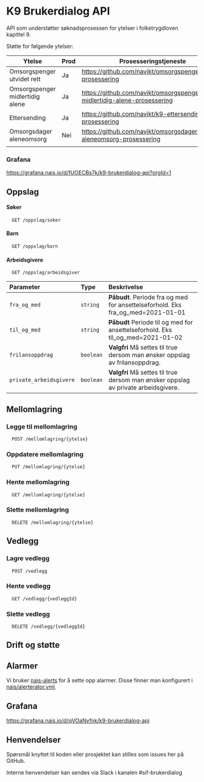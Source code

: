 # K9 Brukerdialog API

API som understøtter søknadsprosessen for ytelser i folketrygdloven kapittel 9.

Støtte for følgende ytelser:

| Ytelse | Prod | Prosesseringstjeneste | Frontend repo |
| --- | -- | -- | -- |
| Omsorgspenger utvidet rett | Ja | https://github.com/navikt/omsorgspengesoknad-prosessering | https://github.com/navikt/omsorgspengesoknad |
| Omsorgspenger midlertidig alene | Ja | https://github.com/navikt/omsorgspenger-midlertidig-alene-prosessering | https://github.com/navikt/omsorgspenger-midlertidig-alene-dialog |
| Ettersending | Ja | https://github.com/navikt/k9-ettersending-prosessering | https://github.com/navikt/sif-ettersending |
| Omsorgsdager aleneomsorg | Nei | https://github.com/navikt/omsorgsdager-aleneomsorg-prosessering | https://github.com/navikt/omsorgsdager-aleneomsorg-dialog |
| | | | |


### Grafana
https://grafana.nais.io/d/fUOECBs7k/k9-brukerdialog-api?orgId=1

## Oppslag

#### Søker

```
  GET /oppslag/soker
```

#### Barn

```
  GET /oppslag/barn
```

#### Arbeidsgivere

```
  GET /oppslag/arbeidsgiver
```

| Parameter | Type     | Beskrivelse                |
| :-------- | :------- | :------------------------- |
| `fra_og_med` | `string` | **Påbudt**. Periode fra og med for ansettelseforhold. Eks fra_og_med=2021-01-01 |
| `til_og_med` | `string` | **Påbudt** Periode til og med for ansettelseforhold. Eks til_og_med=2021-01-02 |
| `frilansoppdrag` | `boolean` | **Valgfri** Må settes til true dersom man ønsker oppslag av frilansoppdrag.|
| `private_arbeidsgivere` | `boolean` | **Valgfri**  Må settes til true dersom man ønsker oppslag av private arbeidsgivere.|


## Mellomlagring

### Legge til mellomlagring 
```
  POST /mellomlagring/{ytelse}
```
### Oppdatere mellomlagring 
```
  PUT /mellomlagring/{ytelse}
```
### Hente mellomlagring 
```
  GET /mellomlagring/{ytelse}
```
### Slette mellomlagring 
```
  DELETE /mellomlagring/{ytelse}
```

## Vedlegg

### Lagre vedlegg
```
  POST /vedlegg
```
### Hente vedlegg
```
  GET /vedlegg/{vedleggId}
```
### Slette vedlegg
```
  DELETE /vedlegg/{vedleggId}
```

## Drift og støtte

## Alarmer
Vi bruker [nais-alerts](https://doc.nais.io/observability/alerts) for å sette opp alarmer. Disse finner man konfigurert i [nais/alerterator.yml](nais/alerterator.yml).

## Grafana
https://grafana.nais.io/d/qVOaNvfnk/k9-brukerdialog-api

## Henvendelser
Spørsmål knyttet til koden eller prosjektet kan stilles som issues her på GitHub.

Interne henvendelser kan sendes via Slack i kanalen #sif-brukerdialog
